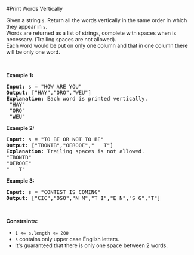 #Print Words Vertically
<p>Given a string <code>s</code>. Return all the words vertically in the same order in which they appear in <code>s</code>.<br/>
Words are returned as a list of strings, complete with spaces when is necessary. (Trailing spaces are not allowed).<br/>
Each word would be put on only one column and that in one column there will be only one word.</p>
<p> </p>
<p><strong class="example">Example 1:</strong></p>
<pre><strong>Input:</strong> s = "HOW ARE YOU"
<strong>Output:</strong> ["HAY","ORO","WEU"]
<strong>Explanation: </strong>Each word is printed vertically. 
 "HAY"
 "ORO"
 "WEU"
</pre>
<p><strong class="example">Example 2:</strong></p>
<pre><strong>Input:</strong> s = "TO BE OR NOT TO BE"
<strong>Output:</strong> ["TBONTB","OEROOE","   T"]
<strong>Explanation: </strong>Trailing spaces is not allowed. 
"TBONTB"
"OEROOE"
"   T"
</pre>
<p><strong class="example">Example 3:</strong></p>
<pre><strong>Input:</strong> s = "CONTEST IS COMING"
<strong>Output:</strong> ["CIC","OSO","N M","T I","E N","S G","T"]
</pre>
<p> </p>
<p><strong>Constraints:</strong></p>
<ul>
<li><code>1 &lt;= s.length &lt;= 200</code></li>
<li><code>s</code> contains only upper case English letters.</li>
<li>It's guaranteed that there is only one space between 2 words.</li>
</ul>
